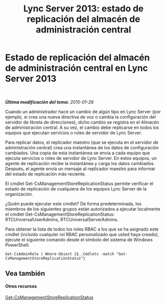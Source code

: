 ﻿---
title: 'Lync Server 2013: estado de replicación del almacén de administración central'
TOCTitle: Estado de replicación del almacén de administración central
ms:assetid: f514f88d-986b-4e45-b79b-e04a7616c1fe
ms:mtpsurl: https://technet.microsoft.com/es-es/library/Dn720926(v=OCS.15)
ms:contentKeyID: 62246717
ms.date: 01/07/2017
mtps_version: v=OCS.15
ms.translationtype: HT
---

# Estado de replicación del almacén de administración central en Lync Server 2013

 

_**Última modificación del tema:** 2015-01-26_

Cuando un administrador hace un cambio de algún tipo en Lync Server (por ejemplo, si crea una nueva directiva de voz o cambia la configuración del servidor de libreta de direcciones), dicho cambio se registra en el Almacén de administración central. A su vez, el cambio debe replicarse en todos los equipos que ejecutan servicios o roles de servidor de Lync Server.

Para replicar datos, el replicador maestro (que se ejecuta en el servidor de administración central) crea una instantánea de los datos de configuración cambiados. Una copia de esta instantánea se envía a cada equipo que ejecuta servicios o roles de servidor de Lync Server. En estos equipos, un agente de replicación recibe la instantánea y carga los datos cambiados. Después, el agente envía un mensaje al replicador maestro para informar del estado de replicación más reciente.

El cmdlet Get-CsManagementStoreReplicationStatus permite verificar el estado de replicación de cualquiera de los equipos Lync Server de la organización.

¿Quién puede ejecutar este cmdlet? De forma predeterminada, los miembros de los siguientes grupos están autorizados a ejecutar localmente el cmdlet Get-CsManagementStoreReplicationStatus: RTCUniversalUserAdmins, RTCUniversalServerAdmins.

Para obtener la lista de todos los roles RBAC a los que se ha asignado este cmdlet (incluido cualquier rol RBAC personalizado que usted haya creado), ejecute el siguiente comando desde el símbolo del sistema de Windows PowerShell:

    Get-CsAdminRole | Where-Object {$_.Cmdlets -match "Get-CsManagementStoreReplicationStatus"}

## Vea también

#### Otros recursos

[Get-CsManagementStoreReplicationStatus](get-csmanagementstorereplicationstatus.md)

